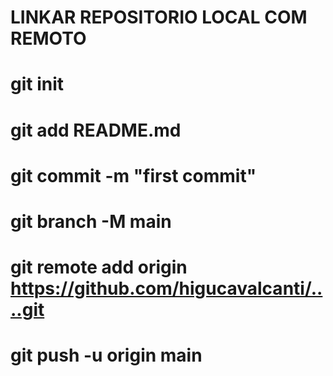 # LINKAR REPOSITORIO LOCAL COM REMOTO

# git init
# git add README.md
# git commit -m "first commit"
# git branch -M main
# git remote add origin https://github.com/higucavalcanti/....git
# git push -u origin main

# 
